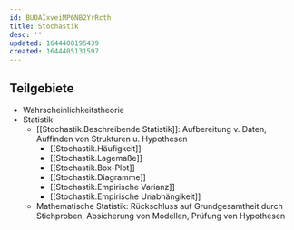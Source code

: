 ```yaml
---
id: BU0AIxveiMP6NB2YrRcth
title: Stochastik
desc: ''
updated: 1644408195439
created: 1644405131597
---
```


## Teilgebiete

- Wahrscheinlichkeitstheorie
- Statistik
    - [[Stochastik.Beschreibende Statistik]]: Aufbereitung v. Daten, Auffinden von Strukturen u. Hypothesen
        - [[Stochastik.Häufigkeit]]
        - [[Stochastik.Lagemaße]]
        - [[Stochastik.Box-Plot]]
        - [[Stochastik.Diagramme]]
        - [[Stochastik.Empirische Varianz]]
        - [[Stochastik.Empirische Unabhängikeit]]
    - Mathematische Statistik: Rückschluss auf Grundgesamtheit durch Stichproben, Absicherung von Modellen, Prüfung von Hypothesen